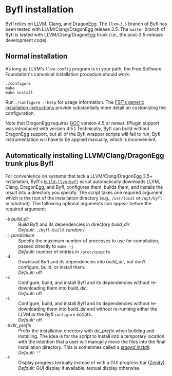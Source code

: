 Byfl installation
=================

Byfl relies on [LLVM](http://www.llvm.org/), [Clang](http://clang.llvm.org/), and [DragonEgg](http://dragonegg.llvm.org/).  The `llvm-3.5` branch of Byfl has been tested with LLVM/Clang/DragonEgg release 3.5.  The `master` branch of Byfl is tested with LLVM/Clang/DragonEgg trunk (i.e., the post-3.5-release development code).

Normal installation
-------------------

As long as LLVM's `llvm-config` program is in your path, the Free Software Foundation's canonical installation procedure should work:

    ./configure
    make
    make install

Run `./configure --help` for usage information.  The [FSF's generic installation instructions](http://git.savannah.gnu.org/cgit/automake.git/tree/INSTALL) provide substantially more detail on customizing the configuration.

Note that DragonEgg requires [GCC](http://gcc.gnu.org/) version 4.5 or newer.  (Plugin support was introduced with version 4.5.)  Technically, Byfl can build without DragonEgg support, but all of the Byfl wrapper scripts will fail to run; Byfl instrumentation will have to be applied manually, which is inconvenient.

Automatically installing LLVM/Clang/DragonEgg trunk plus Byfl
-------------------------------------------------------------

For convenience on systems that lack a LLVM/Clang/DragonEgg 3.5+ installation, Byfl's [`build-llvm-byfl`](https://github.com/losalamos/Byfl/blob/master/build-llvm-byfl) script automatically downloads LLVM, Clang, DragonEgg, and Byfl, configures them, builds them, and installs the result into a directory you specify.  The script takes one required argument, which is the root of the installation directory (e.g., `/usr/local` or `/opt/byfl` or whatnot).  The following optional arguments can appear before the required argument:

<dl>
  <dt><code>-b</code> <em>build_dir</em></dt>
  <dd>Build Byfl and its dependencies in directory <em>build_dir</em>.<br/>
      <em>Default:</em> <code>./byfl-build.</code><em>random</em><code>/</code></dd>

  <dt><code>-j</code> <em>parallelism</em></dt>
  <dd>Specify the maximum number of processes to use for compilation, passed directly to <code>make -j</code>.<br/>
      <em>Default:</em> number of entries in <code>/proc/cpuinfo</code></dd>

  <dt><code>-d</code></dt>
  <dd>Download Byfl and its dependencies into <em>build_dir</em>, but don't configure, build, or install them.<br/>
      <em>Default:</em> off</dd>

  <dt><code>-c</code></dt>
  <dd>Configure, build, and install Byfl and its dependencies without re-downloading them into <em>build_dir</em>.<br/>
      <em>Default:</em> off</dd>

  <dt><code>-C</code></dt>
  <dd>Configure, build, and install Byfl and its dependencies without re-downloading them into <em>build_dir</em> and without re-running either the LLVM or the Byfl <code>configure</code> scripts.<br/>
      <em>Default:</em> off</dd>

  <dt><code>-D</code> <em>dir_prefix</em></dt>
  <dd>Prefix the installation directory with <em>dir_prefix</em> when building and installing.  The idea is for the script to install into a temporary location with the intention that a user will manually move the files into the final installation directory.  This is sometimes called a <a href="https://www.gnu.org/prep/standards/html_node/DESTDIR.html"><em>staged install</em></a>.<br/>
      <em>Default:</em> <code>""</code></dd>

  <dt><code>-t</code></dt>
  <dd>Display progress textually instead of with a GUI progress bar (<a href="https://help.gnome.org/users/zenity/stable/">Zenity</a>).<br/>
      <em>Default:</em> GUI display if available, textual display otherwise</dd>
</dl>
